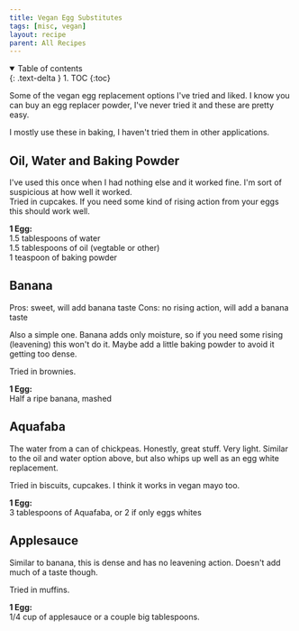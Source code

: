```yaml
---
title: Vegan Egg Substitutes
tags: [misc, vegan]
layout: recipe
parent: All Recipes
---
```


<details open markdown="block">
  <summary>
    Table of contents
  </summary>
  {: .text-delta }
1. TOC
{:toc}
</details>

Some of the vegan egg replacement options I've tried and liked. I know you can buy an egg replacer powder, I've never tried it and these are pretty easy.

I mostly use these in baking, I haven't tried them in other applications.

## Oil, Water and Baking Powder

I've used this once when I had nothing else and it worked fine. I'm sort of suspicious at how well it worked. <br>
Tried in cupcakes.
If you need some kind of rising action from your eggs this should work well.

**1 Egg:**  
1.5 tablespoons of water  
1.5 tablespoons of oil (vegtable or other)  
1 teaspoon of baking powder  


## Banana
Pros: sweet, will add banana taste
Cons: no rising action, will add a banana taste

Also a simple one. Banana adds only moisture, so if you need some rising (leavening) this won't do it. Maybe add a little baking powder to avoid it getting too dense.

Tried in brownies.

**1 Egg:**  
Half a ripe banana, mashed  

## Aquafaba
The water from a can of chickpeas. Honestly, great stuff. Very light. Similar to the oil and water option above, but also whips up well as an egg white replacement.

Tried in biscuits, cupcakes. I think it works in vegan mayo too.

**1 Egg:**  
3 tablespoons of Aquafaba, or 2 if only eggs whites


## Applesauce
Similar to banana, this is dense and has no leavening action. Doesn't add much of a taste though. 

Tried in muffins.

**1 Egg:**  
1/4 cup of applesauce or a couple big tablespoons.
